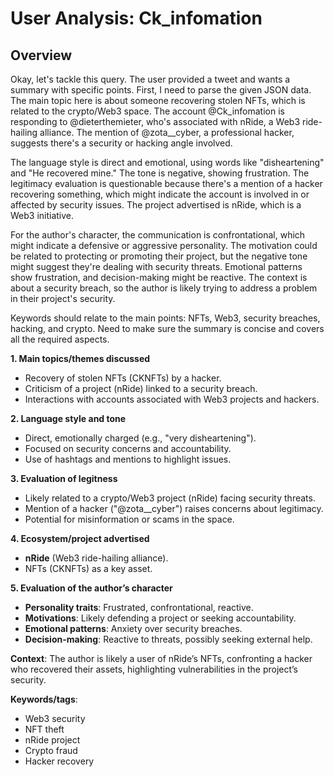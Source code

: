 # User Analysis: Ck_infomation

## Overview

<think>
Okay, let's tackle this query. The user provided a tweet and wants a summary with specific points. First, I need to parse the given JSON data. The main topic here is about someone recovering stolen NFTs, which is related to the crypto/Web3 space. The account @Ck_infomation is responding to @dieterthemieter, who's associated with nRide, a Web3 ride-hailing alliance. The mention of @zota__cyber, a professional hacker, suggests there's a security or hacking angle involved.

The language style is direct and emotional, using words like "disheartening" and "He recovered mine." The tone is negative, showing frustration. The legitimacy evaluation is questionable because there's a mention of a hacker recovering something, which might indicate the account is involved in or affected by security issues. The project advertised is nRide, which is a Web3 initiative. 

For the author's character, the communication is confrontational, which might indicate a defensive or aggressive personality. The motivation could be related to protecting or promoting their project, but the negative tone might suggest they're dealing with security threats. Emotional patterns show frustration, and decision-making might be reactive. The context is about a security breach, so the author is likely trying to address a problem in their project's security.

Keywords should relate to the main points: NFTs, Web3, security breaches, hacking, and crypto. Need to make sure the summary is concise and covers all the required aspects.
</think>

**1. Main topics/themes discussed**  
- Recovery of stolen NFTs (CKNFTs) by a hacker.  
- Criticism of a project (nRide) linked to a security breach.  
- Interactions with accounts associated with Web3 projects and hackers.  

**2. Language style and tone**  
- Direct, emotionally charged (e.g., "very disheartening").  
- Focused on security concerns and accountability.  
- Use of hashtags and mentions to highlight issues.  

**3. Evaluation of legitness**  
- Likely related to a crypto/Web3 project (nRide) facing security threats.  
- Mention of a hacker ("@zota__cyber") raises concerns about legitimacy.  
- Potential for misinformation or scams in the space.  

**4. Ecosystem/project advertised**  
- **nRide** (Web3 ride-hailing alliance).  
- NFTs (CKNFTs) as a key asset.  

**5. Evaluation of the author’s character**  
- **Personality traits**: Frustrated, confrontational, reactive.  
- **Motivations**: Likely defending a project or seeking accountability.  
- **Emotional patterns**: Anxiety over security breaches.  
- **Decision-making**: Reactive to threats, possibly seeking external help.  

**Context**: The author is likely a user of nRide’s NFTs, confronting a hacker who recovered their assets, highlighting vulnerabilities in the project’s security.  

**Keywords/tags**:  
- Web3 security  
- NFT theft  
- nRide project  
- Crypto fraud  
- Hacker recovery